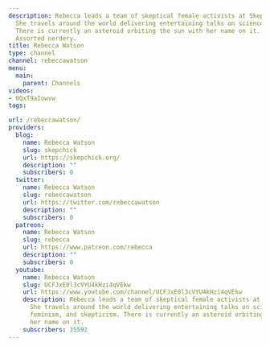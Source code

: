 ```yaml
---
description: Rebecca leads a team of skeptical female activists at Skepchick.org.
  She travels around the world delivering entertaining talks on science, atheism, feminism, and skepticism.
  There is currently an asteroid orbiting the sun with her name on it.
  Assorted nerdery.
title: Rebecca Watson
type: channel
channel: rebeccawatson
menu:
  main:
    parent: Channels
videos:
- 0QxT9aIowvw
tags:

url: /rebeccawatson/
providers:
  blog:
    name: Rebecca Watson
    slug: skepchick
    url: https://skepchick.org/
    description: ""
    subscribers: 0
  twitter:
    name: Rebecca Watson
    slug: rebeccawatson
    url: https://twitter.com/rebeccawatson
    description: ""
    subscribers: 0
  patreon:
    name: Rebecca Watson
    slug: rebecca
    url: https://www.patreon.com/rebecca
    description: ""
    subscribers: 0
  youtube:
    name: Rebecca Watson
    slug: UCFJxE0l3cVYU4kHzi4qVEkw
    url: https://www.youtube.com/channel/UCFJxE0l3cVYU4kHzi4qVEkw
    description: Rebecca leads a team of skeptical female activists at Skepchick.org.
      She travels around the world delivering entertaining talks on science, atheism,
      feminism, and skepticism. There is currently an asteroid orbiting the sun with
      her name on it.
    subscribers: 35592
---
```

